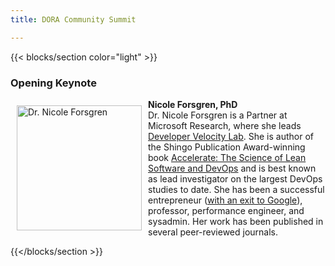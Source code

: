```yaml
---
title: DORA Community Summit

---
```


{{< blocks/section color="light" >}}

<h3>Opening Keynote</h3>

<p>

</p>

<p>

<img src="/summit/nicolefv.jpg"
  alt="Dr. Nicole Forsgren"
  style="float: left; margin:10px;" 
  width="200"
  height="200" />
  <strong>Nicole Forsgren, PhD</strong><br />
  Dr. Nicole Forsgren is a Partner at Microsoft Research, where she leads <a href="https://techcommunity.microsoft.com/t5/azure-developer-community-blog/introducing-developer-velocity-lab-a-research-initiative-to/ba-p/2333140" target="_blanK">Developer Velocity Lab</a>. She is author of the Shingo Publication Award-winning book <a href="https://www.amazon.com/Accelerate-Software-Performing-Technology-Organizations-ebook/dp/B07B9F83WM" target="_blank">Accelerate: The Science of Lean Software and DevOps</a> and is best known as lead investigator on the largest DevOps studies to date. She has been a successful entrepreneur (<a href="https://dora.dev/news/dora-joins-google-cloud/" target="_blank">with an exit to Google</a>), professor, performance engineer, and sysadmin. Her work has been published in several peer-reviewed journals.
</p>

{{</blocks/section >}}